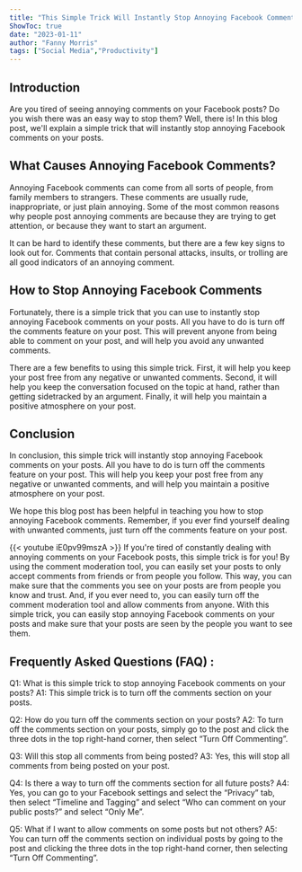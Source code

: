 ```yaml
---
title: "This Simple Trick Will Instantly Stop Annoying Facebook Comments On Your Posts!"
ShowToc: true 
date: "2023-01-11"
author: "Fanny Morris" 
tags: ["Social Media","Productivity"]
---
```

## Introduction

Are you tired of seeing annoying comments on your Facebook posts? Do you wish there was an easy way to stop them? Well, there is! In this blog post, we'll explain a simple trick that will instantly stop annoying Facebook comments on your posts. 

## What Causes Annoying Facebook Comments?

Annoying Facebook comments can come from all sorts of people, from family members to strangers. These comments are usually rude, inappropriate, or just plain annoying. Some of the most common reasons why people post annoying comments are because they are trying to get attention, or because they want to start an argument. 

It can be hard to identify these comments, but there are a few key signs to look out for. Comments that contain personal attacks, insults, or trolling are all good indicators of an annoying comment. 

## How to Stop Annoying Facebook Comments

Fortunately, there is a simple trick that you can use to instantly stop annoying Facebook comments on your posts. All you have to do is turn off the comments feature on your post. This will prevent anyone from being able to comment on your post, and will help you avoid any unwanted comments. 

There are a few benefits to using this simple trick. First, it will help you keep your post free from any negative or unwanted comments. Second, it will help you keep the conversation focused on the topic at hand, rather than getting sidetracked by an argument. Finally, it will help you maintain a positive atmosphere on your post. 

## Conclusion 

In conclusion, this simple trick will instantly stop annoying Facebook comments on your posts. All you have to do is turn off the comments feature on your post. This will help you keep your post free from any negative or unwanted comments, and will help you maintain a positive atmosphere on your post. 

We hope this blog post has been helpful in teaching you how to stop annoying Facebook comments. Remember, if you ever find yourself dealing with unwanted comments, just turn off the comments feature on your post.

{{< youtube iE0pv99mszA >}} 
If you're tired of constantly dealing with annoying comments on your Facebook posts, this simple trick is for you! By using the comment moderation tool, you can easily set your posts to only accept comments from friends or from people you follow. This way, you can make sure that the comments you see on your posts are from people you know and trust. And, if you ever need to, you can easily turn off the comment moderation tool and allow comments from anyone. With this simple trick, you can easily stop annoying Facebook comments on your posts and make sure that your posts are seen by the people you want to see them.

## Frequently Asked Questions (FAQ) :
Q1: What is this simple trick to stop annoying Facebook comments on your posts?
A1: This simple trick is to turn off the comments section on your posts.

Q2: How do you turn off the comments section on your posts?
A2: To turn off the comments section on your posts, simply go to the post and click the three dots in the top right-hand corner, then select “Turn Off Commenting”.

Q3: Will this stop all comments from being posted?
A3: Yes, this will stop all comments from being posted on your post.

Q4: Is there a way to turn off the comments section for all future posts?
A4: Yes, you can go to your Facebook settings and select the “Privacy” tab, then select “Timeline and Tagging” and select “Who can comment on your public posts?” and select “Only Me”.

Q5: What if I want to allow comments on some posts but not others?
A5: You can turn off the comments section on individual posts by going to the post and clicking the three dots in the top right-hand corner, then selecting “Turn Off Commenting”.


